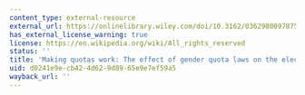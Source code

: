 ```yaml
---
content_type: external-resource
external_url: https://onlinelibrary.wiley.com/doi/10.3162/036298009787500330
has_external_license_warning: true
license: https://en.wikipedia.org/wiki/All_rights_reserved
status: ''
title: 'Making quotas work: The effect of gender quota laws on the election of women'
uid: d0241e9e-cb42-4d62-9d89-65e9e7ef59a5
wayback_url: ''
---
```

